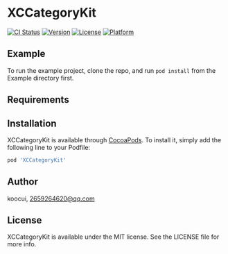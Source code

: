 # XCCategoryKit

[![CI Status](https://img.shields.io/travis/koocui/XCCategoryKit.svg?style=flat)](https://travis-ci.org/koocui/XCCategoryKit)
[![Version](https://img.shields.io/cocoapods/v/XCCategoryKit.svg?style=flat)](https://cocoapods.org/pods/XCCategoryKit)
[![License](https://img.shields.io/cocoapods/l/XCCategoryKit.svg?style=flat)](https://cocoapods.org/pods/XCCategoryKit)
[![Platform](https://img.shields.io/cocoapods/p/XCCategoryKit.svg?style=flat)](https://cocoapods.org/pods/XCCategoryKit)

## Example

To run the example project, clone the repo, and run `pod install` from the Example directory first.

## Requirements

## Installation

XCCategoryKit is available through [CocoaPods](https://cocoapods.org). To install
it, simply add the following line to your Podfile:

```ruby
pod 'XCCategoryKit'
```

## Author

koocui, 2659264620@qq.com

## License

XCCategoryKit is available under the MIT license. See the LICENSE file for more info.
